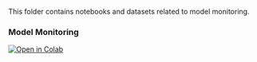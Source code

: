 This folder contains notebooks and datasets related to model monitoring.


### Model Monitoring

[![Open in Colab](https://colab.research.google.com/assets/colab-badge.svg)](https://colab.research.google.com/github/manaranjanp/mlopsv1/blob/main/monitor/Model%20Monitoring.ipynb)
